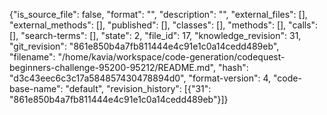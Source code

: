{"is_source_file": false, "format": "", "description": "", "external_files": [], "external_methods": [], "published": [], "classes": [], "methods": [], "calls": [], "search-terms": [], "state": 2, "file_id": 17, "knowledge_revision": 31, "git_revision": "861e850b4a7fb811444e4c91e1c0a14cedd489eb", "filename": "/home/kavia/workspace/code-generation/codequest-beginners-challenge-95200-95212/README.md", "hash": "d3c43eec6c3c17a584857430478894d0", "format-version": 4, "code-base-name": "default", "revision_history": [{"31": "861e850b4a7fb811444e4c91e1c0a14cedd489eb"}]}